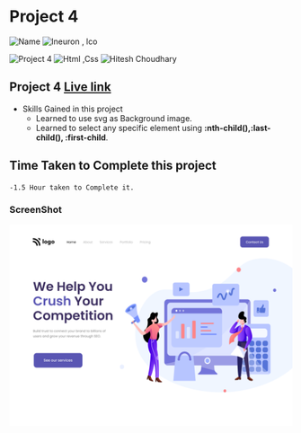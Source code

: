 # Project 4

![Name](https://img.shields.io/badge/-Ankit%20Shukla-blue)
![Ineuron , lco](https://img.shields.io/badge/Ineuron-%20lco-green)

![Project 4](https://img.shields.io/badge/-Project--4-%20blue)
![Html ,Css](https://img.shields.io/badge/html-%20Css-yellowgreen)
![Hitesh Choudhary](https://img.shields.io/badge/Hitesh-Choudhary-lightgrey)

## Project 4 [Live link](https://digitalmarketingg.netlify.app/)

- Skills Gained in this project 
    - Learned to use svg as Background image.
    - Learned to select any specific element using **:nth-child(),:last-child(), :first-child**.
    

## Time Taken to Complete this project
    -1.5 Hour taken to Complete it.

### ScreenShot
![Desktop](./ScreenShot/4.png)